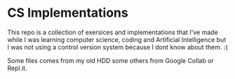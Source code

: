 # CS Implementations

This repo is a collection of exersices and implementations that I've made while I was learning computer science, coding and Artificial Intelligence but I was not using a control version system because I dont know about them. :(

Some files comes from my old HDD some others from Google Collab or Repl.it.
